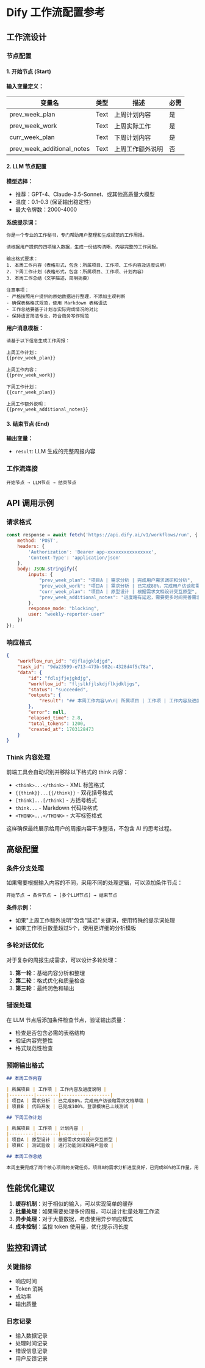 # Dify 工作流配置参考

## 工作流设计

### 节点配置

#### 1. 开始节点 (Start)
**输入变量定义：**

| 变量名 | 类型 | 描述 | 必需 |
|--------|------|------|------|
| prev_week_plan | Text | 上周计划内容 | 是 |
| prev_week_work | Text | 上周实际工作 | 是 |
| curr_week_plan | Text | 下周计划内容 | 是 |
| prev_week_additional_notes | Text | 上周工作额外说明 | 否 |

#### 2. LLM 节点配置

**模型选择：**
- 推荐：GPT-4、Claude-3.5-Sonnet、或其他高质量大模型
- 温度：0.1-0.3 (保证输出稳定性)
- 最大令牌数：2000-4000

**系统提示词：**
```
你是一个专业的工作秘书，专门帮助用户整理和生成规范的工作周报。

请根据用户提供的四项输入数据，生成一份结构清晰、内容完整的工作周报。

输出格式要求：
1. 本周工作内容（表格形式，包含：所属项目、工作项、工作内容及进度说明）
2. 下周工作计划（表格形式，包含：所属项目、工作项、计划内容）  
3. 本周工作总结（文字描述，简明扼要）

注意事项：
- 严格按照用户提供的原始数据进行整理，不添加主观判断
- 确保表格格式规范，使用 Markdown 表格语法
- 工作总结要基于计划与实际完成情况的对比
- 保持语言简洁专业，符合商务写作规范
```

**用户消息模板：**
```
请基于以下信息生成工作周报：

上周工作计划：
{{prev_week_plan}}

上周工作内容：
{{prev_week_work}}

下周工作计划：
{{curr_week_plan}}

上周工作额外说明：
{{prev_week_additional_notes}}
```

#### 3. 结束节点 (End)
**输出变量：**
- `result`: LLM 生成的完整周报内容

### 工作流连接
```
开始节点 → LLM节点 → 结束节点
```

## API 调用示例

### 请求格式
```javascript
const response = await fetch('https://api.dify.ai/v1/workflows/run', {
    method: 'POST',
    headers: {
        'Authorization': 'Bearer app-xxxxxxxxxxxxxxxx',
        'Content-Type': 'application/json'
    },
    body: JSON.stringify({
        inputs: {
            "prev_week_plan": "项目A | 需求分析 | 完成用户需求调研和分析",
            "prev_week_work": "项目A | 需求分析 | 已完成80%，完成用户访谈和需求文档草稿", 
            "curr_week_plan": "项目A | 原型设计 | 根据需求文档设计交互原型",
            "prev_week_additional_notes": "进度略有延迟，需要更多时间完善需求文档"
        },
        response_mode: "blocking",
        user: "weekly-reporter-user"
    })
});
```

### 响应格式
```json
{
    "workflow_run_id": "djflajgkldjgd",
    "task_id": "9da23599-e713-473b-982c-4328d4f5c78a",
    "data": {
        "id": "fdlsjfjejgkdjg",
        "workflow_id": "fljslkfjlskdjflkjdkljgs",
        "status": "succeeded",
        "outputs": {
            "result": "## 本周工作内容\n\n| 所属项目 | 工作项 | 工作内容及进度说明 |\n|---------|--------|------------------|\n| 项目A | 需求分析 | 已完成80%，完成用户访谈和需求文档草稿 |\n\n..."
        },
        "error": null,
        "elapsed_time": 2.8,
        "total_tokens": 1200,
        "created_at": 1703128473
    }
}
```

### Think 内容处理
前端工具会自动识别并移除以下格式的 think 内容：
- `<think>...</think>` - XML 标签格式
- `{{think}}...{{/think}}` - 双花括号格式
- `[think]...[/think]` - 方括号格式
- ````think...```` - Markdown 代码块格式
- `<THINK>...</THINK>` - 大写标签格式

这样确保最终展示给用户的周报内容干净整洁，不包含 AI 的思考过程。

## 高级配置

### 条件分支处理
如果需要根据输入内容的不同，采用不同的处理逻辑，可以添加条件节点：

```
开始节点 → 条件节点 → [多个LLM节点] → 结束节点
```

**条件示例：**
- 如果"上周工作额外说明"包含"延迟"关键词，使用特殊的提示词处理
- 如果工作项目数量超过5个，使用更详细的分析模板

### 多轮对话优化
对于复杂的周报生成需求，可以设计多轮处理：

1. **第一轮**：基础内容分析和整理
2. **第二轮**：格式优化和质量检查
3. **第三轮**：最终润色和输出

### 错误处理
在 LLM 节点后添加条件检查节点，验证输出质量：

- 检查是否包含必需的表格结构
- 验证内容完整性
- 格式规范性检查

### 预期输出格式
```markdown
## 本周工作内容

| 所属项目 | 工作项 | 工作内容及进度说明 |
|---------|--------|------------------|
| 项目A | 需求分析 | 已完成80%，完成用户访谈和需求文档草稿 |
| 项目B | 代码开发 | 已完成100%，登录模块已上线测试 |

## 下周工作计划

| 所属项目 | 工作项 | 计划内容 |
|---------|--------|----------|
| 项目A | 原型设计 | 根据需求文档设计交互原型 |
| 项目C | 测试验收 | 进行功能测试和用户验收 |

## 本周工作总结

本周主要完成了两个核心项目的关键任务。项目A的需求分析进度良好，已完成80%的工作量，用户访谈和需求文档草稿已完成，为下周的原型设计奠定了基础。项目B的代码开发任务提前完成，登录模块已成功上线测试，获得积极反馈。整体而言，本周工作进展顺利，项目B超额完成预期目标，项目A虽有轻微延迟但仍在可控范围内。下周将重点推进项目A的原型设计和项目C的测试验收工作。
```

## 性能优化建议

1. **缓存机制**：对于相似的输入，可以实现简单的缓存
2. **批量处理**：如果需要处理多份周报，可以设计批量处理工作流
3. **异步处理**：对于大量数据，考虑使用异步响应模式
4. **成本控制**：监控 token 使用量，优化提示词长度

## 监控和调试

### 关键指标
- 响应时间
- Token 消耗
- 成功率
- 输出质量

### 日志记录
- 输入数据记录
- 处理时间记录
- 错误信息记录
- 用户反馈记录
